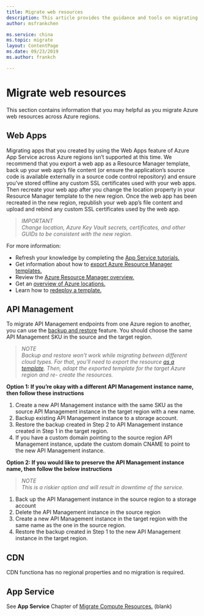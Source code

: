 ```yaml
---
title: Migrate web resources
description: This article provides the guidance and tools on migrating Web resources.
author: msfrankchen

ms.service: china 
ms.topic: migrate
layout: ContentPage 
ms.date: 09/23/2019
ms.author: frankch

---
```


# Migrate web resources

This section contains information that you may helpful as you migrate Azure web resources across Azure regions.

## Web Apps

Migrating apps that you created by using the Web Apps feature of Azure App Service
across Azure regions isn’t supported at this time. We recommend that you export a web app as a Resource Manager template, back up your web app’s file content (or ensure the application’s source code is available externally in a source code control repository) and ensure you’ve stored offline any custom SSL certificates used with your web apps. Then recreate your web app after you change the location property in your Resource Manager template to the new region. Once the web app has been recreated in the new region, republish your web app’s file content and upload and rebind any custom SSL certificates used by the web app.

>*IMPORTANT*  
>*Change location, Azure Key Vault secrets, certificates, and other GUIDs to be consistent with the new region.*

For more information: 
* Refresh your knowledge by completing the [App Service tutorials.](https://docs.azure.cn/app-service/#step-by-step-tutorials)
* Get information about how to [export Azure Resource Manager templates.](https://docs.azure.cn/azure-resource-manager/manage-resource-groups-portal#export-resource-groups-to-templates)
* Review the [Azure Resource Manager overview.](https://docs.azure.cn/azure-resource-manager/resource-group-overview)
* Get an [overview of Azure locations.](https://docs.azure.cn/app-service/overview)
* Learn how to [redeploy a template.](https://docs.azure.cn/azure-resource-manager/resource-group-template-deploy)

## API Management

To migrate API Management endpoints from one Azure region to another, you can use the [backup and restore](https://docs.azure.cn/zh-cn/api-management/api-management-howto-disaster-recovery-backup-restore) feature. You should choose the same API Management SKU in the source and the target region.

>*NOTE*  
>*Backup and restore won’t work while migrating between different cloud types. For that, you’ll need to export the resource [as a template](https://docs.azure.cn/zh-cn/azure-resource-manager/manage-resource-groups-portal#export-resource-groups-to-templates). Then, adapt the exported template for the target Azure region and re- create the resources.*

**Option 1: If you’re okay with a different API Management instance name, then follow
these instructions**

1.	Create a new API Management instance with the same SKU as the source API Management instance in the target region with a new name.
2.	Backup existing API Management instance to a storage account.
3.	Restore the backup created in Step 2 to API Management instance created in Step 1 in the target region.
4.	If you have a custom domain pointing to the source region API Management instance, update the custom domain CNAME to point to the new API Management instance. 

**Option 2: If you would like to preserve the API Management instance name, then follow the below instructions**

>*NOTE*  
>*This is a riskier option and will result in downtime of the service.*

1.	Back up the API Management instance in the source region to a storage account
2.	Delete the API Management instance in the source region
3.	Create a new API Management instance in the target region with the same name as the one in the source region.
4.	Restore the backup created in Step 1 to the new API Management instance in the target region.


## CDN 

CDN functiona has no regional properties and no migration is required.


## App Service

See **App Service** Chapter of [Migrate Compute Resources.](./china-migration-guidance-compute.md)
(blank)
